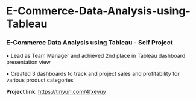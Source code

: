 # E-Commerce-Data-Analysis-using-Tableau


### E-Commerce Data Analysis using Tableau - Self Project  
•	Lead as Team Manager and achieved 2nd place in Tableau dashboard presentation view

•	Created 3 dashboards to track and project sales and profitability for various product categories


__Project link__: https://tinyurl.com/4fxevuy
